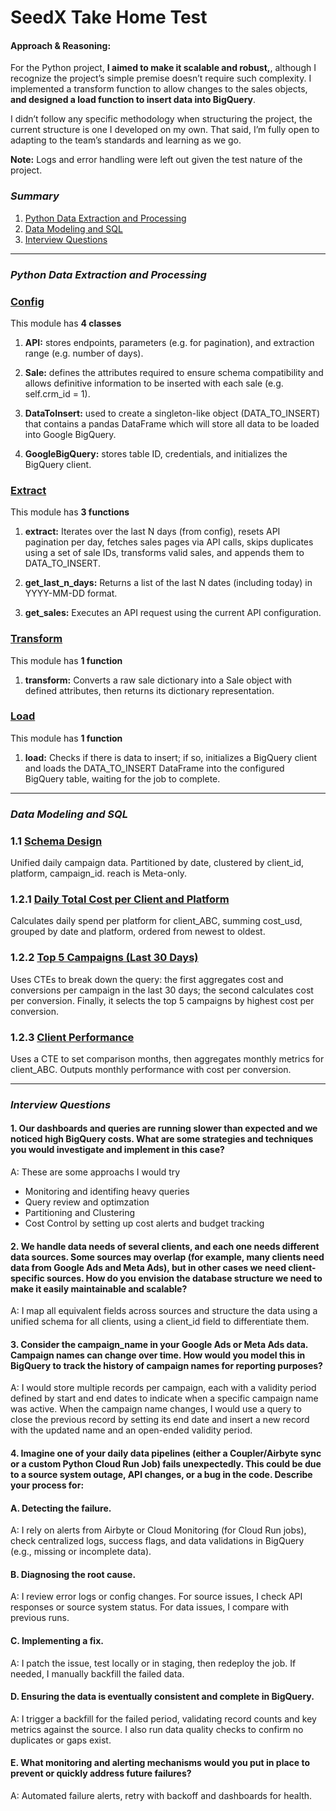 # SeedX Take Home Test
#### Approach & Reasoning:
For the Python project, __I aimed to make it scalable and robust,__, although I recognize the project’s simple premise doesn’t require such complexity. I implemented a transform function to allow changes to the sales objects, __and designed a load function to insert data into BigQuery__. 

I didn’t follow any specific methodology when structuring the project, the current structure is one I developed on my own. That said, I’m fully open to adapting to the team’s standards and learning as we go.

__Note:__ Logs and error handling were left out given the test nature of the project.

### _Summary_
1. [Python Data Extraction and Processing](#python)
2. [Data Modeling and SQL](#data)
3. [Interview Questions](#interview)

---

<a id="python"></a>
### _Python Data Extraction and Processing_

### [Config](https://github.com/paulocremas/seedx-home-test/blob/main/1.%20Python%20Data%20Extraction%20and%20Processing/config.py)
This module has __4 classes__

1. __API:__ stores endpoints, parameters (e.g. for pagination), and extraction range (e.g. number of days).

2. __Sale:__ defines the attributes required to ensure schema compatibility and allows definitive information to be inserted with each sale (e.g. self.crm_id = 1).

3. __DataToInsert:__ used to create a singleton-like object (DATA_TO_INSERT) that contains a pandas DataFrame which will store all data to be loaded into Google BigQuery.

4. __GoogleBigQuery:__ stores table ID, credentials, and initializes the BigQuery client.
 
### [Extract](https://github.com/paulocremas/seedx-home-test/blob/main/1.%20Python%20Data%20Extraction%20and%20Processing/modules/extract.py)
This module has __3 functions__

1. __extract:__ Iterates over the last N days (from config), resets API pagination per day, fetches sales pages via API calls, skips duplicates using a set of sale IDs, transforms valid sales, and appends them to DATA_TO_INSERT.

2. __get_last_n_days:__ Returns a list of the last N dates (including today) in YYYY-MM-DD format.

3. __get_sales:__ Executes an API request using the current API configuration.

### [Transform](https://github.com/paulocremas/seedx-home-test/blob/main/1.%20Python%20Data%20Extraction%20and%20Processing/modules/transform.py)
This module has __1 function__

1. __transform:__ Converts a raw sale dictionary into a Sale object with defined attributes, then returns its dictionary representation.

### [Load](https://github.com/paulocremas/seedx-home-test/blob/main/1.%20Python%20Data%20Extraction%20and%20Processing/modules/load.py)
This module has __1 function__

1. __load:__ Checks if there is data to insert; if so, initializes a BigQuery client and loads the DATA_TO_INSERT DataFrame into the configured BigQuery table, waiting for the job to complete.

---
<a id="data"></a>
### _Data Modeling and SQL_
### 1.1 [Schema Design](https://github.com/paulocremas/seedx-home-test/blob/main/2.%20Data%20Modeling%20and%20SQL/1.1%20Schema%20Design.sql)
Unified daily campaign data. Partitioned by date, clustered by client_id, platform, campaign_id. reach is Meta-only.

### 1.2.1 [Daily Total Cost per Client and Platform](https://github.com/paulocremas/seedx-home-test/blob/main/2.%20Data%20Modeling%20and%20SQL/1.2.1%20Daily%20Total%20Cost%20per%20Client%20and%20Platform.sql)
Calculates daily spend per platform for client_ABC, summing cost_usd, grouped by date and platform, ordered from newest to oldest.

### 1.2.2 [Top 5 Campaigns (Last 30 Days)](https://github.com/paulocremas/seedx-home-test/blob/main/2.%20Data%20Modeling%20and%20SQL/1.2.2%20Top%205%20Campaigns%20(Last%2030%20Days).sql)
Uses CTEs to break down the query: the first aggregates cost and conversions per campaign in the last 30 days; the second calculates cost per conversion. Finally, it selects the top 5 campaigns by highest cost per conversion.

### 1.2.3 [Client Performance](https://github.com/paulocremas/seedx-home-test/blob/main/2.%20Data%20Modeling%20and%20SQL/1.2.3%20Client%20Performance.sql)
Uses a CTE to set comparison months, then aggregates monthly metrics for client_ABC. Outputs monthly performance with cost per conversion.

---
<a id="interview"></a>
### _Interview Questions_
#### 1. Our dashboards and queries are running slower than expected and we noticed high BigQuery costs. What are some strategies and techniques you would investigate and implement in this case?
A: These are some approachs I would try
* Monitoring and identifing heavy queries
* Query review and optimzation
* Partitioning and Clustering
* Cost Control by setting up cost alerts and budget tracking

#### 2. We handle data needs of several clients, and each one needs different data sources. Some sources may overlap (for example, many clients need data from Google Ads and Meta Ads), but in other cases we need client-specific sources. How do you envision the database structure we need to make it easily maintainable and scalable?
A: I map all equivalent fields across sources and structure the data using a unified schema for all clients, using a client_id field to differentiate them.

#### 3. Consider the campaign_name in your Google Ads or Meta Ads data. Campaign names can change over time. How would you model this in BigQuery to track the history of campaign names for reporting purposes?
A: I would store multiple records per campaign, each with a validity period defined by start and end dates to indicate when a specific campaign name was active. When the campaign name changes, I would use a query to close the previous record by setting its end date and insert a new record with the updated name and an open-ended validity period.

#### 4. Imagine one of your daily data pipelines (either a Coupler/Airbyte sync or a custom Python Cloud Run Job) fails unexpectedly. This could be due to a source system outage, API changes, or a bug in the code. Describe your process for:
#### A. Detecting the failure.
A: I rely on alerts from Airbyte or Cloud Monitoring (for Cloud Run jobs), check centralized logs, success flags, and data validations in BigQuery (e.g., missing or incomplete data).
#### B. Diagnosing the root cause.
A: I review error logs or config changes. For source issues, I check API responses or source system status. For data issues, I compare with previous runs.
#### C. Implementing a fix.
A: I patch the issue, test locally or in staging, then redeploy the job. If needed, I manually backfill the failed data.
#### D. Ensuring the data is eventually consistent and complete in BigQuery.
A: I trigger a backfill for the failed period, validating record counts and key metrics against the source. I also run data quality checks to confirm no duplicates or gaps exist.
#### E. What monitoring and alerting mechanisms would you put in place to prevent or quickly address future failures?
A: Automated failure alerts, retry with backoff and dashboards for health.

 
 
